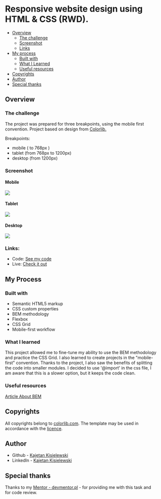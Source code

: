 # Responsive website design using HTML & CSS (RWD).

- [Overview](#overview)
  - [The challenge](#the-challenge)
  - [Screenshot](#screenshot)
  - [Links](#links)
- [My process](#my-process)
  - [Built with](#built-with)
  - [What I Learned](#what-i-learned)
  - [Useful resources](#useful-resources)
- [Copyrights](#copyrights)
- [Author](#author)
- [Special thanks](#special-thanks)


## Overview


### The challenge

The project was prepared for three breakpoints, using the mobile first convention. Project based on design from [Colorlib.](https://colorlib.com/)

Breakpoints:

- mobile ( to 768px )
- tablet (from 768px to 1200px)
- desktop (from 1200px)


### Screenshot

#### Mobile

![](./assets/mobile.png)


#### Tablet

![](./assets/tablet.png)


#### Desktop

![](./assets/desktop.png)


### Links:

- Code: [See my code](https://github.com/KajetanKisielewski/task-html-and-css-rwd)
- Live: [Check it out](https://kajetankisielewski.github.io/task-html-and-css-rwd/)


## My Process

### Built with

- Semantic HTML5 markup
- CSS custom properties
- BEM methodology
- Flexbox
- CSS Grid
- Mobile-first workflow


### What I learned

This project allowed me to fine-tune my ability to use the BEM methodology and practice the CSS Grid.
I also learned to create projects in the "mobile-first" convention. Thanks to the project, I also saw the benefits of splitting the code into smaller modules. I decided to use '@import' in the css file, I am aware that this is a slower option, but it keeps the code clean.


### Useful resources

[Article About BEM](https://zellwk.com/blog/css-architecture-1/)


## Copyrights

All copyrights belong to [colorlib.com](https://colorlib.com).
The template may be used in accordance with the [licence](https://colorlib.com/wp/licence/).


## Author

- Github - [Kajetan Kisielewski](https://github.com/KajetanKisielewski)
- LinkedIn - [Kajetan Kisielewski](https://www.linkedin.com/in/kajetan-kisielewski-157b60208/)

## Special thanks

Thanks to my [Mentor - devmentor.pl](https://devmentor.pl/) - for providing me with this task and for code review.